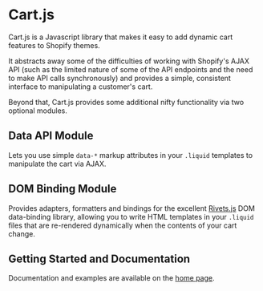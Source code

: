 # Cart.js

Cart.js is a Javascript library that makes it easy to add dynamic cart features to Shopify themes.

It abstracts away some of the difficulties of working with Shopify's AJAX API (such as the limited nature of some of the
API endpoints and the need to make API calls synchronously) and provides a simple, consistent interface to manipulating
a customer's cart.

Beyond that, Cart.js provides some additional nifty functionality via two optional modules.


## Data API Module

Lets you use simple `data-*` markup attributes in your `.liquid` templates to manipulate the cart via AJAX.


## DOM Binding Module

Provides adapters, formatters and bindings for the excellent [Rivets.js](http://rivetsjs.com) DOM data-binding library,
allowing you to write HTML templates in your `.liquid` files that are re-rendered dynamically when the contents of your
cart change.


## Getting Started and Documentation

Documentation and examples are available on the [home page](http://cart-js.myshopify.com).